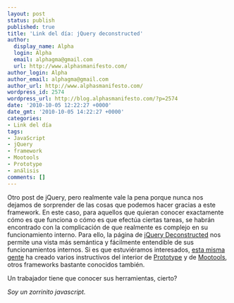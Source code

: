 ```yaml
---
layout: post
status: publish
published: true
title: 'Link del día: jQuery deconstructed'
author:
  display_name: Alpha
  login: Alpha
  email: alphagma@gmail.com
  url: http://www.alphasmanifesto.com/
author_login: Alpha
author_email: alphagma@gmail.com
author_url: http://www.alphasmanifesto.com/
wordpress_id: 2574
wordpress_url: http://blog.alphasmanifesto.com/?p=2574
date: '2010-10-05 12:22:27 +0000'
date_gmt: '2010-10-05 14:22:27 +0000'
categories:
- Link del día
tags:
- JavaScript
- jQuery
- framework
- Mootools
- Prototype
- análisis
comments: []
---
```


Otro post de jQuery, pero realmente vale la pena porque nunca nos dejamos de sorprender de las cosas que podemos hacer gracias a este framework. En este caso, para aquellos que quieran conocer exactamente cómo es que funciona o cómo es que efectúa ciertas tareas, se habrán encontrado con la complicación de que realmente es complejo en su funcionamiento interno. Para ello, la página de <a href="http://www.keyframesandcode.com/resources/javascript/deconstructed/jquery/">jQuery Deconstructed</a> nos permite una vista más semántica y fácilmente entendible de sus funcionamientos internos. Si es que estuviéramos interesados, <a href="http://www.keyframesandcode.com/resources/javascript/deconstructed/">esta misma gente</a> ha creado varios instructivos del interior de <a href="http://www.keyframesandcode.com/resources/javascript/deconstructed/prototype/">Prototype</a> y de <a href="http://www.keyframesandcode.com/resources/javascript/deconstructed/mootools/">Mootools</a>, otros frameworks bastante conocidos también.

Un trabajador tiene que conocer sus herramientas, cierto?

_Soy un zorrinito javascript._
